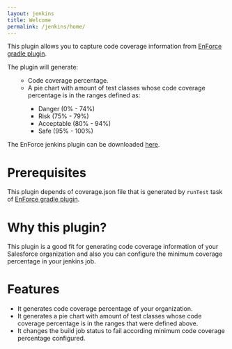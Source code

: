 ```yaml
---
layout: jenkins
title: Welcome
permalink: /jenkins/home/
---
```


This plugin allows you to capture code coverage information from [EnForce gradle plugin](https://github.com/fundacionjala/enforce-gradle-plugin). 

The plugin will generate:
<ol>
	<ul>
		<li>Code coverage percentage. </li>
		<li>A pie chart with amount of test classes whose code coverage percentage is in the ranges defined as: </li>
			<ul>
		      <li>Danger (0% - 74%)</li>	   
		      <li>Risk (75% - 79%)</li>	   
		      <li>Acceptable (80% - 94%)</li>	   
		      <li>Safe (95% - 100%)</li>	   
			</ul>
   </ul>
</ol>		

The EnForce jenkins plugin can be downloaded [here](https://bintray.com/artifact/download/fundacionjala/enforce/enforce-jenkins-plugin.hpi).

# Prerequisites

This plugin depends of coverage.json file that is generated by ``` runTest ``` task of [EnForce gradle plugin](https://github.com/fundacionjala/enforce-gradle-plugin).

# Why this plugin?

This plugin is a good fit for generating code coverage information of your Salesforce organization and also you can configure the minimum coverage percentage in your jenkins job.

# Features

* It generates code coverage percentage of your organization.
* It generates a pie chart with amount of test classes whose code coverage percentage is in the ranges that were defined above.
* It changes the build job status to fail according minimum code coverage percentage configured.
